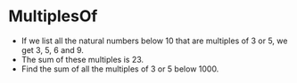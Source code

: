 # MultiplesOf

* If we list all the natural numbers below 10 that are multiples of 3 or 5, we get 3, 5, 6 and 9. 
* The sum of these multiples is 23.
* Find the sum of all the multiples of 3 or 5 below 1000.
